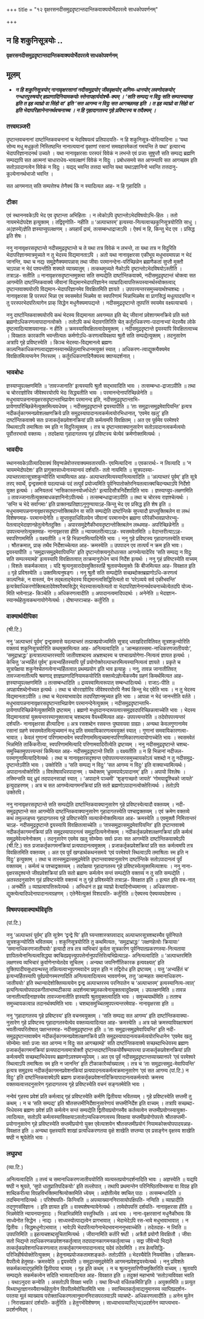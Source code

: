 +++
title = "१२ वृक्षरसनदीसमुद्रदृष्टान्तदान्तिकवाक्ययोर्भेदपरत्वे साधकोपवर्णनम्"

+++


## न हि शकुनिसूत्रयोः ..

**वृक्षरसनदीसमुद्रदृष्टान्तदान्तिकवाक्ययोर्भेदपरत्वे साधकोपवर्णनम्**

## **मूलम्**

- ***न हि शकुनिसूत्रयोर् नानावृक्षरसानां नदीसमुद्रयोर् जीववृक्षयोर् अणिम-धानयोर् लवणोदकयोर् गन्धारपुरुषयोर् ज्ञप्राणादिनियामकयोः स्तेनापहार्ययोश्चै-क्यम् । ‘सति सम्पद्य न विदुः सति सम्पत्स्यामह इति त इह व्याघ्रो वा सिंहो वा’ इति ‘सत आगम्य न विदुः सत आगच्छामह इति । त इह व्याघ्रो वा सिंहो वा’ इति भेदापरिज्ञानेनानर्थवचनाच्च । न हि गृहादागतस्य गृहे प्रविष्टस्य च तदैक्यम् ।***

### **तत्त्वमञ्जरी**

दृष्टान्तवचनानां दार्ष्टान्तिकवचनानां च भेदविषयत्वं प्रतिपादयति- न हि शकुनिसूत्र-योरित्यादिना ॥ ‘यथा सोम्य मधु मधुकृतो निस्तिष्ठन्ति नानात्ययानां वृक्षाणां रसानां समवहारमेकतां गमयन्ति ते यथा’ इत्यारभ्य भेदापरिज्ञानादनर्थ उच्यते । यथा नानावृक्षरसाः परस्परं विवेकं न लभन्ते एवं प्रजाः सुषुप्तौ सति सम्पद्य ब्रह्मणि सम्पद्यापि सत आत्मनां चाधाराधेय-भावलक्षणं विवेकं न विदुः । प्रबोधसमये सत आगम्यापि सत आगच्छाम इति सतोऽपादानत्वेन विवेकं न विदुः । यद्यद् भवन्ति तत्तदा भवन्ति यथा यथाऽज्ञानिनो भवन्ति तत्तदानु-कूल्येनानर्थभाजो भवन्ति ।

सत आगमनात् सति सम्पत्तेश्च तेनैक्यं किं न स्यादित्यत आह- न हि गृहादिति ॥

### **टीका** 

एवं स्थाननवकेऽपि भेद एव दृष्टान्ता अभिहिताः । न त्वेकोऽपि दृष्टान्तोऽभेदविषयोऽभि-हितः । ततो नायमभेदोपदेश इत्युक्तम् । तद्विवृणोति- नहीति ॥ ‘अल्पाच्तरम्’ इत्यस्या-नित्यत्वाच्छकुनिसूत्रयोरिति साधु । अ(ज्ञस्ये)ज्ञेति ज्ञस्याप्युपलक्षणम् । अपहार्यं द्रव्यं, तत्सम्बन्धाद्राजाऽपि । ऐक्यं न हि, किन्तु भेद एव । प्रसिद्ध इति शेषः ।

ननु नानावृक्षरसदृष्टान्ते नदीसमुद्रदृष्टान्ते च ते यथा तत्र विवेकं न लभन्ते, ता यथा तत्र न विदुरिति भेदापरिज्ञानमात्रमुच्यते न तु भेदस्य विद्यमानताऽपि । अतो यथा नानावृक्षरसा एकीभूय मधुभावमापन्ना न भेदं जानन्ति, यथा च नद्यः समुद्रेणैक्यमापन्नास् तथा जीवाः परमानन्देना-परिच्छिन्नेन ब्रह्मणैकतां सुप्तौ मुक्तौ चाऽपन्ना न भेदं पश्यन्तीति शक्यते व्याख्यातुम् । तत्कथमुच्यते नैकोऽपि दृष्टान्तोऽभेदविषयोऽस्तीति । तत्राऽह- सतीति ॥ नानावृक्षरसदृष्टान्तमुक्त्वा सति सम्पद्येति दार्ष्टान्तिकवाक्ये, नदीसमुद्रदृष्टान्तं चोक्त्वा सत आगम्येति दार्ष्टान्तिकवाक्ये जीवानां विद्यमानभेदापरिज्ञानेन व्याघ्रादित्वापत्तिरूपस्यानर्थस्योक्तत्वाद् दृष्टान्तवाक्ययोरपि विद्यमान-भेदापरिज्ञानमेव विवक्षितमिति ज्ञायते । उपपत्त्यन्तरसमुच्चयार्थश्चशब्दः । नानावृक्षरसा हि परस्परं भिन्ना एव स्वसमवेतं भिन्नमेव वा स्वपरिणामं भिन्नाभिन्नमेव वा प्रागसिद्धं मधूत्पादयन्ति न तु परस्परभेदपरित्यागेन प्राक् सिद्धेन मधुनैक्यमापद्यन्ते । नदीसमुद्रदृष्टान्ते तूपपत्तिं स्वयमेव वक्ष्यत्याचार्यः ।

ननु दार्ष्टान्तिकवाक्ययोरपि कथं भेदस्य विद्यमानता अवगम्यत इति चेद् जीवानां प्रवेशागमनक्रिये प्रति सतो ब्रह्मणोऽधिकरणत्वापादानत्वोक्तेः । ततोऽपि कथं भेदावगतिरिति चेत् कर्तुरधिकरणा-पादानाभ्यां भेदस्यैव लोके दृष्टत्वादित्याशयवानाह- न हीति ॥ क्रमस्याविवक्षितत्वादेवमुक्तम् । नदीसमुद्रदृष्टान्ते द्वयस्यापि विवक्षितत्वाच्च । विवक्षातः कारकाणि भवन्तीत्यतः कर्मणोऽधि-करणत्वविवक्षया श्रुतौ सति सम्पद्येत्युक्तम् । तदनुसारेण अत्रापि गृहे प्रविष्टस्येति । किञ्च भेदस्या-विद्यमानत्वे ब्रह्मणः काल्पनिकाधिकरणत्वाद्यज्ञानस्यानर्थहेतुत्वाभिधानमयुक्तं स्यात् । अधिकरण-त्वाद्युक्त्यैक्यमेव विवक्षितमित्यप्यनेन निरस्तम् । कर्तुरधिकरणादिनैक्यस्य क्वाप्यदर्शनात् ।

### **भावबोधः** 

ज्ञस्याप्युपलक्षणमिति ॥ ‘तावज्जानाति’ इत्यस्यापि श्रुतौ सद्भावादिति भावः । तत्सम्बन्धा-द्राजाऽपीति ॥ तथा च चोरराज्ञोरिव जीवेश्वरयोरपि भेदः सिद्ध्यतीति भावः । परमानन्देनापरिच्छिन्नेनेति ॥ मधुभावापन्ननानावृक्षरसदृष्टान्ताभिप्रायेण परमानन्द इति, नदीसमुद्रदृष्टान्ताभि-प्रायेणापरिच्छिन्नेनेत्युक्तमित्यवधेयम् । नदीसमुद्रदृष्टान्ते द्वयस्यापीति ॥ ‘ताः समुद्रात्समुद्रमेवापियन्ति’ इत्यत्र नदीकर्तृकागमनप्रवेशलक्षणक्रिये प्रति समुद्रस्यापादानत्वकर्मत्वयोरभिधानात्, ‘एवमेव खलु’ इति दार्ष्टान्तिकवाक्ये सतः प्रजाकर्तृकप्रवेशनक्रियां प्रति कर्मत्वमपि विवक्षितम् । अत एव पूर्वमेव परमेश्वरे स्थित्वाऽपि तमाश्रिताः स्म इति न विदुरित्युक्तम् । तत्र च दृष्टान्तवाक्यानुसारेण सतोऽपादानत्वकर्मत्वयोः पूर्वोत्तरभावो वक्तव्यः । तदपेक्षया गृहादागतस्य गृहं प्रविष्टस्य चेत्येवं क्रमेणोक्तमित्यर्थः ।

### **भावदीपः** 

स्थाननवकेऽपीत्यादिवाक्यं विवृण्वन्नेवोत्तरवाक्यमवतारयति- एवमित्यादिना ॥ एवकारार्थः- न त्वित्यादि ॥ ‘न चायमभेदोपदेशः’ इति प्रागुक्तसाध्येनास्यान्वयं दर्शयति- ततो नायमिति ॥
सूत्रपदस्या-ल्पाच्तरत्वात्सूत्रशकुन्योरिति भाव्यमित्यत आह- अल्पाच्तरमित्यस्यानित्यत्वादिति ॥ ‘अल्पाच्तरं पूर्वम्’ इति सूत्रे तरप् स्वार्थे, द्वन्द्वसमासे यदल्पाच्कं पदं तत्पूर्वं प्रयोज्यमिति पूर्वनिपातोक्तेरनियतत्वात्क्वचिदन्यथाऽपि निर्देशो युक्त इत्यर्थः । अनियतत्वं ‘नासिकास्तनयोर्ध्माधेटोः’ इत्यादिसौत्रनिर्देशादिति भावः । ज्ञस्याप्युप-लक्षणमिति ॥ तावज्जानातीत्युक्तबाधकज्ञानिनोऽपीत्यर्थः । तत्सम्बन्धाद्राजाऽपीति ॥ तथा च चोरस्य राज्ञश्चेत्यर्थः । ‘सन्ति च भेदे सर्वागमाः’ इति प्राक्तनप्रतिज्ञाऽनुगुण्यायाऽह-किन्तु भेद एव प्रसिद्ध इति शेष इति ॥ मधुभावमापन्ननानावृक्षरसदृष्टान्तोक्तिबलेन वा सति सम्पद्येति दार्ष्टान्तिके सुप्त्यादौ प्राप्त्युक्तिबलेन वा लब्धं विशेषणमाह- परमानन्देनेति ॥ सुप्तावुपाधिविलयेन जीवानां परमानन्देन ब्रह्मणा परैरेकीभावप्राप्तेरभ्यु-पेतत्वाद्भेदाज्ञानहेतुत्वेनैतदुक्तिः । अपारसमुद्रेणैकीभावदृष्टान्तोक्तिबलेन लब्धमाह- अपरिच्छिन्नेनेति ॥ उपपत्त्यन्तरेत्युक्तमाह- नानावृक्षरसा हीति ॥ न्यायमतरीत्याऽऽह- स्वसमवेतमिति ॥ वेदान्तरीत्याऽऽह- स्वपरिणाममिति ॥ वक्ष्यतीति ॥ न हि भिन्नानामित्यादिनेति भावः । ननु गृहे प्रविष्टस्य गृहादागतस्येति वाच्यम् । श्रौतक्रमात्, प्राक् तथैव निर्देशाच्चेत्यत आह- क्रमस्येति ॥ उपपादन एव तात्पर्यं न क्रम इति भावः। द्वयस्यापीति ॥ ‘समुद्रात्समुद्रमेवापियन्ति’ इति दृष्टान्तोक्त्यनुरोधात्सत आगम्येत्यादेरिव ‘सति सम्पद्य न विदुः सति सम्पत्स्यामहे’ इत्यस्यापि विवक्षितत्वात् तत्क्रमानुरोधेन चायं निर्देश इत्यर्थः । ननु गृहं प्रविष्टस्येति वाच्यम् । विशतेः सकर्मकत्वात् । यदि श्रुत्यनुसारादेवमुक्तिस्तर्हि श्रुतावप्येवमुक्तेः किं बीजमित्यत आह- विवक्षात इति ॥ गृहे प्रविश्व्स्येति ॥ उक्तमित्यनुषङ्गः । ननु श्रुतौ सति सम्पद्येति सच्छब्दोक्तब्रह्मणोऽधि-करणत्वं काल्पनिकं, न वास्तवं, येन तद्बलाद्भेदस्य विद्यमानत्वसिद्धिरित्यतो वा ‘परेऽव्यये सर्व एकीभवन्ति’ इत्यत्रेवाधिकरणोक्तिबलादेवेश्वरैक्यसिद्धेर् भेदस्यासत्यतेत्यतो वा भेदापरिज्ञानेनानर्थवचनाच्चेत्येतदपि योज्य-मिति भावेनाऽह- किञ्चेति ॥ अधिकरणत्वादीति ॥ अपादानत्वमादिपदार्थः । अनेनेति ॥ भेदाज्ञान-स्यानर्थहेतुत्वकथनायोगेनेत्यर्थः । दोषान्तरञ्चाह- कर्तुरिति ॥

### **वाक्यार्थदीपिका**

(श्री.टि.)

ननु ‘अल्पाच्तरं पूर्वम्’ द्वन्द्वसमासे यदल्पाच्तरं तत्प्राक्प्रयोज्यमिति सूत्राद् धवखदिरावितिवत् सूत्रशकुन्योरिति वक्तव्यं शकुनिसूत्रयोरिति कथमुक्तमित्यत आह- अनित्यत्वादिति ॥ ‘आन्महतस्समा-नाधिकरणजातीययोः’, ‘समुद्राभ्राद्धः’ इत्यत्राल्पाच्तरस्यापि जातीयशब्दस्य अभ्रशब्दस्य च पश्चात्प्रयोगेणा-नित्यत्वं ज्ञायत इत्यर्थः । केचित्तु ‘अभ्यर्हितं पूर्वम्’ इत्यभ्यर्हितस्यापि पूर्वं प्रयोगोक्तेरल्पाच्तरमित्यस्यानित्यत्वं ज्ञायते । प्रकृते च सूत्रापेक्षया शकुनेश्चेतनत्वेनाभ्यर्हितत्वात् प्रथमप्रयोग इति भाव इत्याहुः । ननु, तावन्न जानातीतिवत् तावज्जानातीत्यपि श्रवणाद् ज्ञाज्ञप्राणादिनियामकयोरिति वक्तव्येऽज्ञेत्येकस्यैव ग्रहणं किमर्थमित्यत आह- ज्ञस्याप्युपलक्षणमिति ॥ तत्सम्बन्धादिति ॥ द्रव्यस्वामित्वरूपात् सम्बन्धादित्यर्थः । राजाऽ-पीति ॥ अपहार्यशब्देनोच्यत इत्यर्थः । तथा च चोरराज्ञोरिव जीवेश्वरयोरपि नैक्यं किन्तु भेद एवेति भावः । न तु भेदस्य विद्यमानताऽपीति ॥ तथा च भेदस्याभावादेव तदपरिज्ञानमुच्यत इति भावः । आपन्ना न भेदं जानन्तीति वर्तते । मधुभावापन्ननानावृक्षरसदृष्टान्ताभिप्रायेण परमानन्देनेत्युक्तम् । नदीसमुद्रदृष्टान्ताभि-प्रायेणापरिच्छिन्नेनेत्युक्तमिति द्रष्टव्यम् । ब्रह्मणो मधुवदानन्दरूपत्वात्समुद्रवदपरिच्छिन्नत्वाच्चेति भावः । भेदस्य विद्यमानतायां युक्त्यन्तरस्यानुक्तत्वाच् चशब्दस्य वैयर्थ्यमित्यत आह- उपपत्त्यन्तरेति ॥ तदेवोपपत्त्यन्तरं दर्शयति- नानावृक्षरसा हीत्यादिना ॥ अत्र रसशब्देन रसवन्तः पुष्पावयवा ग्राह्याः। अन्यथा केवलगुणानामेव रसानां ग्रहणे स्वसमवेतमित्युच्यमानं मधु प्रति समवायिकारणत्वमयुक्तं स्यात् । गुणानां समवायिकारणत्वा-भावात् । केवलं गुणानां परिणामाभावेन स्वपरिणाममित्युच्यमानपरिणामिकारणत्वायोगाच्चेति भावः । स्वसमवेतं भिन्नमिति तार्किकरीत्या, स्वपरिणाममित्यादि परिणामवादिरीत्येति द्रष्टव्यम् । ननु नदीसमुद्रदृष्टान्ते चशब्द-समुच्चितमुपपत्त्यन्तरं किमित्यत आह- नदीसमुद्रदृष्टान्ते त्विति ॥ वक्ष्यतीति ॥ न हि भिन्नानां नदीजल-परमाणूनामित्यादिनेत्यर्थः । तथा च नानावृक्षरसदृश्वन्त एवोपपत्त्यन्तरसमुच्चायकोऽयं चशब्दो न तु नदीसमुद्र-दृष्टान्तेऽपीति भावः । उक्तेरिति ॥ ‘सति सम्पद्य न विदुः’ ‘सत आगम्य न विदुः’ इति वाक्याभ्यामित्यर्थः। अपादानत्वोक्तेरिति ॥ विश्लेषावधिरपादानम् । यथोक्तम् ‘ध्रुवमपायेऽपादानम्’ इति । अपायो विश्लेषः । तस्मिन्सति यद् ध्रुवं तदपादनसञ्ज्ञं स्यात् । ‘अपादाने पञ्चमी’ ‘शृङ्गाच्छरो जायते’ ‘गोमयाद्वृश्चिको जायते’ इत्युदाहरणम् । अत्र च सत आगम्येत्यागमनक्रियां प्रति सतो ब्रह्मणोऽपादानत्वोक्तेरित्यर्थः । ततोऽपि उक्तेरपि।

ननु नानावृक्षरसदृष्टान्ते सति सम्पद्येति दार्ष्टान्तिकवाक्यानुसारेण गृहे प्रविष्टस्येत्यादौ वक्तव्यम् । नदी-समुद्रदृष्टान्ते सत आगम्येति दार्ष्टान्तिकवाक्यानुसारेण गृहादागतस्येति पश्चाद्वक्तव्यम् । एवं क्रमेण वक्तव्ये कथं तमुल्लङ्घ्य गृहादागतस्य गृहे प्रविष्टस्येति व्यत्यासेनोक्तमित्यत आह- क्रमस्येति ॥ एवमुक्तौ निमित्तान्तरं चाऽह- नदीसमुद्रदृष्टान्ते द्वयस्यापि विवक्षितत्वाच्चेति ॥ ‘तास्समुद्रात्समुद्रमेवापियन्ति’ इति दृष्टान्तवाक्ये नदीकर्तृकागमनक्रियां प्रति समुद्रस्यापादनत्वं समुद्रादित्यनेनोक्तम् । नदीकर्तृकप्रवेशलक्षणक्रियां प्रति कर्मत्वं समुद्रमेवेत्यनेनोक्तम् । तदनुसारेण एवमेव खलु सोम्येमाः सर्वाः प्रजाः सत आगम्येति दार्ष्टान्तिकवाक्येऽपि (श्री.टि.) सतः प्रजाकर्तृकागमनक्रियां प्रत्यपादानत्वमुक्तम् । प्रजाकर्तृकप्रवेशक्रियां प्रति सतः कर्मत्वमपि तत्र विवक्षितमिति वक्तव्यम् । अत एव पूर्वं खण्डार्थकथनसमये ‘एवं परमेश्वरे स्थित्वाऽपि तमाश्रिताः स्म इति न विदुः’ इत्युक्तम् । तथा च तास्समुद्रात्समुद्रमेवेति दृष्टान्तवाक्यानुसारेण दार्ष्टान्तिके सतोऽपादानत्वं पूर्वं वक्तव्यम् । कर्मत्वं च पश्चाद्वक्तव्यम् । तदपेक्षया गृहादागतस्य गृहे प्रविष्टस्येत्युक्तमित्याशयः । ननु नाना-वृक्षरसदृश्वन्ते जीवप्रवेशक्रियां प्रति सतो ब्रह्मणः कर्मत्वेन सन्तं सम्पद्येति वक्तव्यं न तु सति सम्पद्येति । अतस्तदनुसारेण गृहं प्रविष्टस्येति वक्तव्यं न तु गृहे प्रविश्व्स्येति तत्राऽह- विवक्षात इति ॥ इत्यत इति वच-नात् । अनर्थेति ॥ व्याघ्रत्वापत्तिरूपेत्यर्थः । अभिधानं त इह व्याघ्रो वेत्यादिनोच्यमानम् । अधिकरणत्वा-द्युक्त्येत्यादिपदेनापादानत्वग्रहणम् । एतेनैवेत्युक्तं विशदयति- कर्तुरिति ॥ ऐक्यस्य ऐक्यव्यपदेशस्य ।

### **विषमपदवाक्यार्थविवृतिः**

(पां.टि.)

ननु ‘अल्पाच्तरं पूर्वम्’ इति सूत्रेण ‘द्वन्द्वे घि’ इति घ्यन्तशास्त्रापवादाद् अल्पाच्तरसूत्रशब्दस्यैव पूर्वनिपाते सूत्रशकुन्योरिति भवितव्यम् । शकुनिसूत्रयोरिति तु कथमित्यतः, ‘समुद्राभ्राद्धः’ ‘लक्षणहेत्वोः क्रियायाः’ ‘समानाधिकरणजातीययोः’ इत्यादौ तत्र तत्र व्यभिचारं कुर्वता सूत्रकारेण पूर्वनिपातप्रकरणस्या-नित्यताया ज्ञापितत्वेनानित्यत्वसिद्ध्या क्वचिदप्रवृत्त्युपपत्तेर्नानुपपत्तिरित्यभिप्रेत्याऽह- अनित्यत्वादिति ॥ ‘अल्पाच्तरमिति लक्षणस्य व्यभिचारं कुर्वाणेनाप्येतदेव सूचितम् । अन्यथा जयनिर्णीतिकारक इत्यवक्ष्यत्’ इति युक्तिपादीयसुधाग्रन्थस्तु तन्नित्यत्वाभ्युपगमवादेन प्रवृत्त इति न तद्विरोध इति द्रष्टव्यम् । यत्तु ‘अभ्यर्हितं च’ इत्यभ्यर्हितस्यापि पूर्वप्रयोगस्मरणादिति अनित्यत्वादित्यस्य भाववर्णनम्, तत्तु ‘आन्महतः समानाधिकरण-जातीययोः’ इति स्थान्यादेशोक्तिव्यत्ययेन द्वन्द्व अल्पाच्तरस्य परनिपातेन च ‘अल्पाच्तरम्’ इत्यस्यानित्य-त्वात्’ इत्यनित्यत्वोपपादकगीताभाष्यटीकाया अदर्शनमात्रमूलकत्वेनायुक्तत्वादुपेक्ष्यम् । उपलक्षणमिति ॥ तावन्न जानातीत्यादिनाज्ञस्येव तावज्जानातीति ज्ञस्यापि श्रुतावुक्तत्वादिति भावः । समुच्चयार्थमिति ॥ ततश्च समुच्चायकत्वान्न तदानर्थक्यमिति भावः । चशब्दसमुच्चितमुपपत्त्यन्तरमेवाह- नानावृक्षरसा इति ॥

ननु ‘गृहादागतस्य गृहे प्रविष्टस्य’ इति वचनमयुक्तम् । ‘सति सम्पद्य सत आगम्य’ इति दार्ष्टान्तिकवाक्या-नुसारेण गृहे प्रविष्टस्य गृहादागतस्येत्येव वक्तव्यत्वादित्यत आह- क्रमस्येति ॥ अत्र पक्षे क्रमस्याविवक्षाश्रयणं भवतीत्यपरितोषात् पक्षान्तरमाह- नदीसमुद्रदृष्टान्त इति ॥ ‘ताः समुद्रात्समुद्रमेवापियन्ति’ इति नदी-समुद्रदृष्टान्तवाक्येन नदीकर्तृकागमनप्रवेशलक्षणक्रिये प्रति समुद्रस्यापादानत्वकर्मत्वयोरभिधानेन ‘एवमेव खलु सोम्येमाः सर्वाः प्रजाः सत आगम्य न विदुः सत आगच्छामहे’ सति दार्ष्टान्तिकवाक्ये सच्छब्दाभिधेयस्य ब्रह्मणः प्रजाकर्तृकागमनक्रियां प्रत्यपादानत्वमात्रोक्तौ दृष्टान्तदार्ष्टान्तिकयोर्वैषम्यापत्त्या प्रजाकर्तृकप्रवेशनक्रियां प्रति कर्मत्वमपि सच्छब्दाभिधेयस्य ब्रह्मणोऽवश्यमभ्युपेयम् । अत एव पूर्वं नदीसमुद्रदृष्टान्तव्याख्यानपरे ‘एवं परमेश्वरे स्थित्वाऽपि तमाश्रिताः स्म इति न जानन्ति’ इति टीकाकारैर्व्याख्यातम् । तत्र च ‘ताः समुद्रात्समुद्र-मेवापियन्ति’ इत्यत्र समुद्रस्य नदीकर्तृकागमनप्रवेशनकियां प्रत्यपादनत्वकर्मत्वक्रमानुसारेण ‘एवं सत आगम्य (पां.टि.) न विदुः’ इति दार्ष्टान्तिकवाक्येऽपि ब्रह्मणः प्रजाकर्तृकप्रवेशनादिक्रियापादानत्वकर्मत्वयोः क्रमस्य वक्तव्यत्वात्तदनुसारेण गृहादागतस्य गृहे प्रविष्टस्येति वचनं सङ्गतमेवेति भावः ।

नन्वेवं गृहस्य प्रवेशं प्रति कर्मत्वाद् गृहं प्रविष्टस्येति कर्मणि द्वितीयया भवितव्यम् । गृहे प्रविष्टस्येति सप्तमी तु कथम् । न च ‘सति सम्पद्य’ इति श्रौतसप्तमीनिर्देशानुसारेणायं सप्तमीनिर्देश इति वाच्यम् । तत्रापि सच्छब्दा-भिधेयस्य ब्रह्मणः प्रवेशं प्रति कर्मत्वेन सन्तं सम्पद्येति द्वितीयाप्रयोगस्यैव कर्तव्यत्वेन सप्तमीप्रयोगस्यायुक्त-त्वादित्यतः, सतोऽपि कर्मत्वस्याविवक्षयाऽसतोऽप्यधिकरणत्वस्य विवक्षया सप्तमीप्रयोगोपपत्तेः श्रौतसप्तमी-प्रयोगानुसारेण गृहे प्रविष्टस्येति सप्तमीप्रयोगो युक्त एवेत्याशयेन श्रौतसप्तमीप्रयोगं नियामकोक्त्योपपादयन्नाह- विवक्षात इति ॥ अन्यथा वृक्षस्यापि शाखां प्रत्यधिकरणतया वृक्षे शाखेति सप्तम्या एव प्रसङ्गेन वृक्षस्य शाखेति षष्ठी न श्रूयेतेति भावः ।

### **लघुप्रभा**

(व्या.टि.)

अनित्यत्वादिति ॥ तत्त्वं च समानाधिकरणजातीययोरिति व्यत्यस्तप्रयोगदर्शनादिति भावः । अज्ञस्येति ॥ यद्यपि षष्ठी न श्रूयते, ‘सुपो धातुप्रातिपदिकयोः’ इति तल्लोपात् । तथापि प्रथमान्तेन परिनिष्ठितविभक्त्या वा विग्रह इति शाब्दिकरीत्या विग्रहविभक्तिमाश्रित्योक्तमिति ध्येयम् । अज्ञेतीत्येव क्वचित् पाठः । तत्सम्बन्धादिति ॥ तदभिमानादित्यर्थः । परिशेषयति- किन्त्विति ॥ अपव्याख्याननिरासायोपक्षिपति- नन्विति ॥ व्याघ्रादीति तद्गुणसंविज्ञानः । इति ज्ञायत इति ॥ वाक्यशेषन्यायेनेत्यर्थः । तामेवोपपत्तिं दर्शयति- नानावृक्षरसा हीति ॥ भिन्नमेवेति न्यायनयानुवादः । भिन्नाभिन्नमिति वस्तुस्थितिः । अयं भावः । नाना-वृक्षरसानां मधुनैकीभावः किं साध्येनोत सिद्धेन । नाद्यः । साध्यस्योत्पाद्यत्वेन प्रागभावात् । भेदाभेदेऽपि रस-भावे मधुभावाभावात् । न द्वितीयः । सिद्धमधुनोऽभावात् । भावेऽपि भेदपरित्यागेनाभेदभावनाननुभवाच्चेति । तदेतदाह- न त्विति ॥ उपपत्तिमिति ॥ इहत्यचशब्दसूचितामित्यर्थः । जीवानामिति कर्तरि षष्ठी । अत्रैतौ प्रयोगौ विवक्षितौ । जीवाः सतो भिद्यन्ते तदधिकरणकप्रवेशनकर्तृत्वात् तदपादानकागमनकर्तृत्वाच्च । सद्वा जीवेभ्यो भिद्यते तत्कर्तृकप्रवेशनाधिकरणत्वात् तत्कर्तृकागमनापादानत्वाद् यदेवं तदेवमिति । तत्र हेत्वसिद्धि-परिजिहीर्षयोक्तेरित्युक्तम् । हेतूनामप्रयोजकतामशङ्कते- ततोऽपीति ॥ भेदस्यैवेति नियमोक्तिः। उक्तिक्रम-वैपरीत्ये हेतुमाह- क्रमस्येति ॥ द्वयस्येति ॥ समुद्रात्समुद्रमेवेति आगमनप्रवेशद्वयस्येत्यर्थः । ननु प्रविशतेः सकर्मकत्वाद्गृहमिति द्वितीयया भाव्यम् । गृह इति कथम् । न च श्रुत्यनुसारिणीयमुक्तिरिति वाच्यम् । श्रुतावपि सम्पद्यतेः सकर्मकत्वेन सदिति भाव्यत्वादित्यत आह- विवक्षात इति ॥ तदुक्तं महाभाष्ये ‘सतोऽप्यविवक्षा भवति । यथाऽनुदरा कन्येति । असतोऽपि विवक्षा भवति । यथा विन्ध्यो वर्धितकमिति’इति । अयुक्तमिति ॥ प्रत्युत मिथ्याभूतज्ञानस्यैवानर्थहेतुत्वेन विपरीतमेवोचितमिति भावः । स्वाभिमतकर्तृत्वाद्यनुमानस्य व्याप्तिप्रदर्शन-परतया मूलं व्याख्याय परोक्ताधिकरणत्वानुमाननिरासपरतयाऽपि व्याचष्टे- अधिकरणत्वादीति ॥ अनेन मूलेन । निरासप्रकारं दर्शयति- कर्तुरिति ॥ हेतुगर्भविशेषणम् । साध्याभावव्याप्ति(प्य)प्रदर्शनेन व्याप्त्यभाव-प्रदर्शनमिदम् ।

